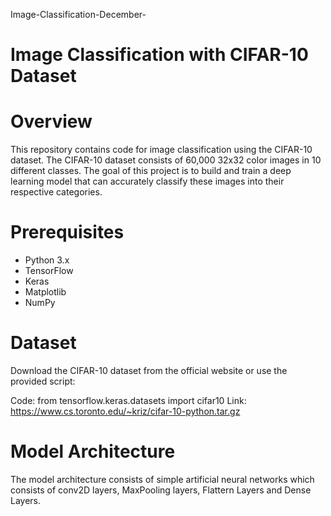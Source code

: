 Image-Classification-December-
# Image Classification with CIFAR-10 Dataset

# Overview
This repository contains code for image classification using the CIFAR-10 dataset. The CIFAR-10 dataset consists of 60,000 32x32 color images in 10 different classes. 
The goal of this project is to build and train a deep learning model that can accurately classify these images into their respective categories.

# Prerequisites

- Python 3.x
- TensorFlow
- Keras
- Matplotlib
- NumPy

# Dataset
Download the CIFAR-10 dataset from the official website or use the provided script:

Code: from tensorflow.keras.datasets import cifar10
Link: https://www.cs.toronto.edu/~kriz/cifar-10-python.tar.gz

# Model Architecture
The model architecture consists of simple artificial neural networks which consists of conv2D layers, MaxPooling layers, Flattern Layers and Dense Layers.




